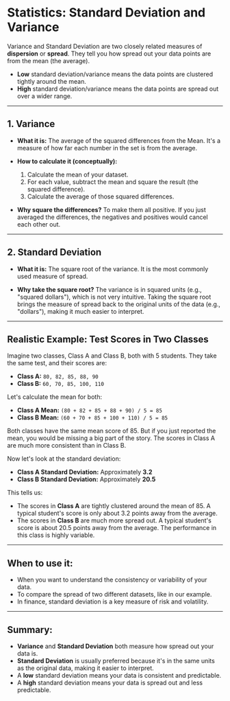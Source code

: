 # Statistics: Standard Deviation and Variance

Variance and Standard Deviation are two closely related measures of **dispersion** or **spread**. They tell you how spread out your data points are from the mean (the average).

-   **Low** standard deviation/variance means the data points are clustered tightly around the mean.
-   **High** standard deviation/variance means the data points are spread out over a wider range.

---

## 1. Variance

*   **What it is:** The average of the squared differences from the Mean. It's a measure of how far each number in the set is from the average.

*   **How to calculate it (conceptually):**
    1.  Calculate the mean of your dataset.
    2.  For each value, subtract the mean and square the result (the squared difference).
    3.  Calculate the average of those squared differences.

*   **Why square the differences?** To make them all positive. If you just averaged the differences, the negatives and positives would cancel each other out.

---

## 2. Standard Deviation

*   **What it is:** The square root of the variance. It is the most commonly used measure of spread.

*   **Why take the square root?** The variance is in squared units (e.g., "squared dollars"), which is not very intuitive. Taking the square root brings the measure of spread back to the original units of the data (e.g., "dollars"), making it much easier to interpret.

---

## Realistic Example: Test Scores in Two Classes

Imagine two classes, Class A and Class B, both with 5 students. They take the same test, and their scores are:

*   **Class A:** `80, 82, 85, 88, 90`
*   **Class B:** `60, 70, 85, 100, 110`

Let's calculate the mean for both:

*   **Class A Mean:** `(80 + 82 + 85 + 88 + 90) / 5 = 85`
*   **Class B Mean:** `(60 + 70 + 85 + 100 + 110) / 5 = 85`

Both classes have the same mean score of 85. But if you just reported the mean, you would be missing a big part of the story. The scores in Class A are much more consistent than in Class B.

Now let's look at the standard deviation:

*   **Class A Standard Deviation:** Approximately **3.2**
*   **Class B Standard Deviation:** Approximately **20.5**

This tells us:

*   The scores in **Class A** are tightly clustered around the mean of 85. A typical student's score is only about 3.2 points away from the average.
*   The scores in **Class B** are much more spread out. A typical student's score is about 20.5 points away from the average. The performance in this class is highly variable.

---

## When to use it:

-   When you want to understand the consistency or variability of your data.
-   To compare the spread of two different datasets, like in our example.
-   In finance, standard deviation is a key measure of risk and volatility.

---

## Summary:

-   **Variance** and **Standard Deviation** both measure how spread out your data is.
-   **Standard Deviation** is usually preferred because it's in the same units as the original data, making it easier to interpret.
-   A **low** standard deviation means your data is consistent and predictable.
-   A **high** standard deviation means your data is spread out and less predictable.
